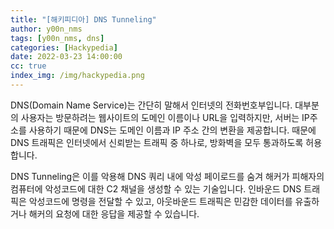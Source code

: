 ```yaml
---
title: "[해키피디아] DNS Tunneling"
author: y00n_nms
tags: [y00n_nms, dns]
categories: [Hackypedia]
date: 2022-03-23 14:00:00
cc: true
index_img: /img/hackypedia.png
---
```


DNS(Domain Name Service)는 간단히 말해서 인터넷의 전화번호부입니다. 대부분의 사용자는 방문하려는 웹사이트의 도메인 이름이나 URL을 입력하지만, 서버는 IP주소를 사용하기 때문에 DNS는 도메인 이름과 IP 주소 간의 변환을 제공합니다. 때문에 DNS 트래픽은 인터넷에서 신뢰받는 트래픽 중 하나로, 방화벽을 모두 통과하도록 허용합니다.

DNS Tunneling은 이를 악용해 DNS 쿼리 내에 악성 페이로드를 숨겨 해커가 피해자의 컴퓨터에 악성코드에 대한 C2 채널을 생성할 수 있는 기술입니다. 인바운드 DNS 트래픽은 악성코드에 명령을 전달할 수 있고, 아웃바운드 트래픽은 민감한 데이터를 유출하거나 해커의 요청에 대한 응답을 제공할 수 있습니다.